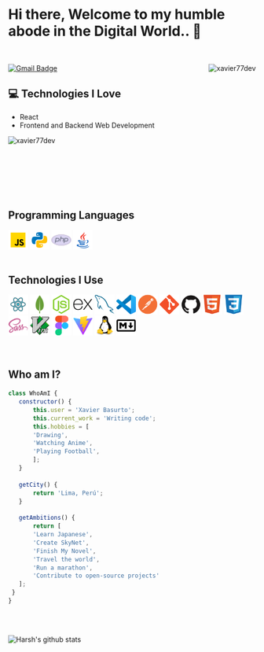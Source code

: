<h1>Hi there, Welcome to my humble abode in the Digital World.. 👋</h1> 
<br>


<p align="left">
<!-- <a href="https://edit-link"><img src="https://img.shields.io/badge/-edit-blue?style=flat-square&logo=Linkedin&logoColor=white" alt="Linkedin Badge"></a> -->
<a href="mailto:xavier.basurto.77@gmail.com"><img src="https://img.shields.io/badge/xavier.basurto.77@gmail.com-c14438?style=flat-square&logo=Gmail&logoColor=white" alt="Gmail Badge"></a>
<img align="right" src="https://komarev.com/ghpvc/?username=xavier77dev" alt="xavier77dev"> 
</p>


## :computer: Technologies I Love

- React
- Frontend and Backend Web Development

<img align="left" src="https://github-readme-stats.vercel.app/api/top-langs?username=xavier77dev&show_icons=true&locale=en&layout=compact" alt="xavier77dev" />
<br>
<br>
<br>
<br>
<br>
<br>
<br>


## Programming Languages
<div align="left">
    <img height="40" src="./img/javascript.svg" alt="javascript"/> 
    <img height="40" src="./img/python.svg" alt="python"/> 
    <img height="40" src="./img/php.svg" alt="php"/> 
    <img height="40" src="./img/java.svg" alt="java"/>
</div>
<br>

## Technologies I Use

<div style="left">
    <img height="40" src="./img/react.svg" alt="react"/>
    <img height="40" src="./img/mongo-db.png" alt="mongo-db"/>
    <img height="40" src="./img/Node.js.svg" alt="Node.js.svg"/>
    <img height="40" src="./img/Express.svg" alt="Express"/>
    <img height="40" src="./img/MySQL.svg" alt="MYSQL"/>
    <img height="40" src="./img/vscode.svg" alt="vscode"/>
    <img height="40" src="./img/Postman.svg" alt="Postman"/>
    <img height="40" src="./img/Git.svg" alt="Git"/>
    <img height="40" src="./img/GitHub.svg" alt="GitHub"/>
    <img height="40" src="./img/HTML5.svg" alt="HTML5"/>
    <img height="40" src="./img/CSS3.svg" alt="CSS3"/>
    <img height="40" src="./img/Sass.svg" alt="Sass"/>
    <img height="40" src="./img/Vim.svg" alt="Vim"/>
    <img height="40" src="./img/Figma.svg" alt="Figma"/>
    <img height="40" src="./img/Vite.js.svg" alt="Vite.js"/>
    <img height="40" src="./img/Linux.svg" alt="Linux.js"/>
    <img height="40" src="./img/Markdown.svg" alt="Markdown.js"/>
</div>
<br>
<br>

 ## Who am I?
 ```javascript
class WhoAmI {
    constructor() {
        this.user = 'Xavier Basurto';
        this.current_work = 'Writing code';
        this.hobbies = [
        'Drawing',
        'Watching Anime',
        'Playing Football',
        ];
    }

    getCity() {
        return 'Lima, Perú';
    }

    getAmbitions() {
        return [
        'Learn Japanese',
        'Create SkyNet',
        'Finish My Novel',
        'Travel the world',
        'Run a marathon',
        'Contribute to open-source projects'
    ];
  }
}

```

<br>
<br>

![Harsh's github stats](https://github-readme-stats.vercel.app/api?username=xavier77dev&hide=["issues"]&show_icons=true)
